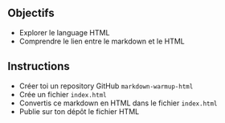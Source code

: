 ## Objectifs

- Explorer le language HTML
- Comprendre le lien entre le markdown et le HTML

## Instructions

- Créer toi un repository GitHub `markdown-warmup-html`
- Crée un fichier `index.html`
- Convertis ce markdown en HTML dans le fichier `index.html`
- Publie sur ton dépôt le fichier HTML
